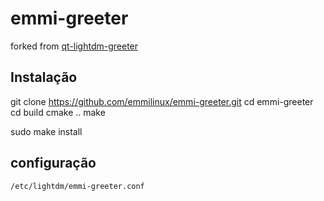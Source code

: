 # emmi-greeter

forked from <a href="https://github.com/Dev-Linux/qt-lightdm-greeter">qt-lightdm-greeter</a>

## Instalação

git clone https://github.com/emmilinux/emmi-greeter.git
cd emmi-greeter
cd build
cmake ..
make 

sudo make install


## configuração
`/etc/lightdm/emmi-greeter.conf`
